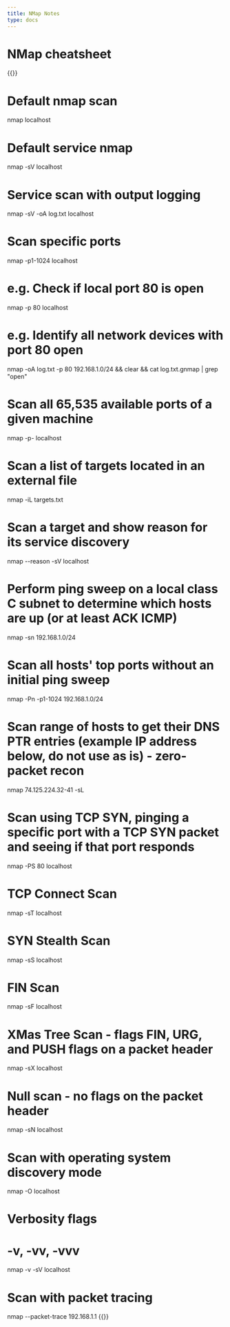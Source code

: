 ```yaml
---
title: NMap Notes
type: docs
---
```


# NMap cheatsheet

{{<highlight bash>}}
# Default nmap scan
nmap localhost
# Default service nmap
nmap -sV localhost
# Service scan with output logging
nmap -sV -oA log.txt localhost
# Scan specific ports
nmap -p1-1024 localhost
# e.g. Check if local port 80 is open
nmap -p 80 localhost
# e.g. Identify all network devices with port 80 open
nmap -oA log.txt -p 80 192.168.1.0/24 && clear && cat log.txt.gnmap | grep "open"
# Scan all 65,535 available ports of a given machine
nmap -p- localhost
# Scan a list of targets located in an external file
nmap -iL targets.txt
# Scan a target and show reason for its service discovery
nmap --reason -sV localhost
# Perform ping sweep on a local class C subnet to determine which hosts are up (or at least ACK ICMP)
nmap -sn 192.168.1.0/24
# Scan all hosts' top ports without an initial ping sweep
nmap -Pn -p1-1024 192.168.1.0/24
# Scan range of hosts to get their DNS PTR entries (example IP address below, do not use as is) - zero-packet recon
nmap 74.125.224.32-41 -sL
# Scan using TCP SYN, pinging a specific port with a TCP SYN packet and seeing if that port responds
nmap -PS 80 localhost
# TCP Connect Scan
nmap -sT localhost
# SYN Stealth Scan
nmap -sS localhost
# FIN Scan
nmap -sF localhost
# XMas Tree Scan - flags FIN, URG, and PUSH flags on a packet header
nmap -sX localhost
# Null scan - no flags on the packet header
nmap -sN localhost
# Scan with operating system discovery mode
nmap -O localhost
# Verbosity flags
# -v, -vv, -vvv
nmap -v -sV localhost
# Scan with packet tracing
nmap --packet-trace 192.168.1.1
{{</highlight>}}
